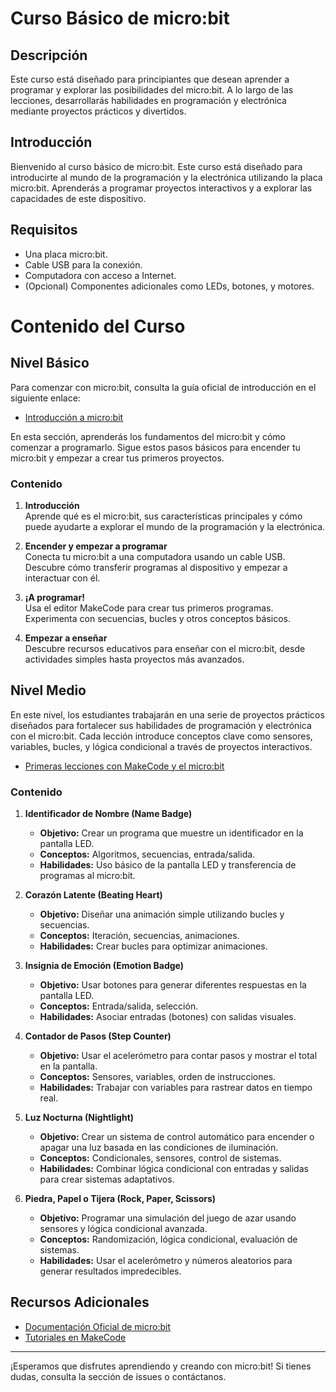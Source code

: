 # Curso Básico de micro:bit

## Descripción

Este curso está diseñado para principiantes que desean aprender a programar y explorar las posibilidades del micro:bit. A lo largo de las lecciones, desarrollarás habilidades en programación y electrónica mediante proyectos prácticos y divertidos.

## Introducción

Bienvenido al curso básico de micro:bit. Este curso está diseñado para introducirte al mundo de la programación y la electrónica utilizando la placa micro:bit. Aprenderás a programar proyectos interactivos y a explorar las capacidades de este dispositivo.

## Requisitos

- Una placa micro:bit.
- Cable USB para la conexión.
- Computadora con acceso a Internet.
- (Opcional) Componentes adicionales como LEDs, botones, y motores.


# Contenido del Curso

## Nivel Básico

Para comenzar con micro:bit, consulta la guía oficial de introducción en el siguiente enlace:

- [Introducción a micro:bit](https://microbit.org/es-es/get-started/getting-started/introduction/)

En esta sección, aprenderás los fundamentos del micro:bit y cómo comenzar a programarlo. Sigue estos pasos básicos para encender tu micro:bit y empezar a crear tus primeros proyectos.

### Contenido
1. **Introducción**  
   Aprende qué es el micro:bit, sus características principales y cómo puede ayudarte a explorar el mundo de la programación y la electrónica.

2. **Encender y empezar a programar**  
   Conecta tu micro:bit a una computadora usando un cable USB. Descubre cómo transferir programas al dispositivo y empezar a interactuar con él.

3. **¡A programar!**  
   Usa el editor MakeCode para crear tus primeros programas. Experimenta con secuencias, bucles y otros conceptos básicos.

4. **Empezar a enseñar**  
   Descubre recursos educativos para enseñar con el micro:bit, desde actividades simples hasta proyectos más avanzados.


## Nivel Medio


En este nivel, los estudiantes trabajarán en una serie de proyectos prácticos diseñados para fortalecer sus habilidades de programación y electrónica con el micro:bit. Cada lección introduce conceptos clave como sensores, variables, bucles, y lógica condicional a través de proyectos interactivos.

- [Primeras lecciones con MakeCode y el micro:bit](https://microbit-org.translate.goog/teach/lessons/first-lessons-with-makecode-and-the-microbit/?_x_tr_sl=es&_x_tr_tl=en&_x_tr_hl=es&_x_tr_pto=wapp)


### Contenido
1. **Identificador de Nombre (Name Badge)**
   - **Objetivo:** Crear un programa que muestre un identificador en la pantalla LED.
   - **Conceptos:** Algoritmos, secuencias, entrada/salida.
   - **Habilidades:** Uso básico de la pantalla LED y transferencia de programas al micro:bit.

2. **Corazón Latente (Beating Heart)**
   - **Objetivo:** Diseñar una animación simple utilizando bucles y secuencias.
   - **Conceptos:** Iteración, secuencias, animaciones.
   - **Habilidades:** Crear bucles para optimizar animaciones.

3. **Insignia de Emoción (Emotion Badge)**
   - **Objetivo:** Usar botones para generar diferentes respuestas en la pantalla LED.
   - **Conceptos:** Entrada/salida, selección.
   - **Habilidades:** Asociar entradas (botones) con salidas visuales.

4. **Contador de Pasos (Step Counter)**
   - **Objetivo:** Usar el acelerómetro para contar pasos y mostrar el total en la pantalla.
   - **Conceptos:** Sensores, variables, orden de instrucciones.
   - **Habilidades:** Trabajar con variables para rastrear datos en tiempo real.

5. **Luz Nocturna (Nightlight)**
   - **Objetivo:** Crear un sistema de control automático para encender o apagar una luz basada en las condiciones de iluminación.
   - **Conceptos:** Condicionales, sensores, control de sistemas.
   - **Habilidades:** Combinar lógica condicional con entradas y salidas para crear sistemas adaptativos.

6. **Piedra, Papel o Tijera (Rock, Paper, Scissors)**
   - **Objetivo:** Programar una simulación del juego de azar usando sensores y lógica condicional avanzada.
   - **Conceptos:** Randomización, lógica condicional, evaluación de sistemas.
   - **Habilidades:** Usar el acelerómetro y números aleatorios para generar resultados impredecibles.




## Recursos Adicionales

- [Documentación Oficial de micro:bit](https://microbit.org/)
- [Tutoriales en MakeCode](https://makecode.microbit.org/tutorials)




---
¡Esperamos que disfrutes aprendiendo y creando con micro:bit! Si tienes dudas, consulta la sección de issues o contáctanos.


